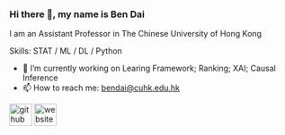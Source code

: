 ### Hi there 👋, my name is Ben Dai
I am an Assistant Professor in The Chinese University of Hong Kong

Skills: STAT / ML / DL / Python

- 🔭 I’m currently working on Learing Framework; Ranking; XAI; Causal Inference
- 📫 How to reach me: bendai@cuhk.edu.hk 


[<img src='https://cdn.jsdelivr.net/npm/simple-icons@3.0.1/icons/github.svg' alt='github' height='40'>](https://github.com/statmlben)  [<img src='https://cdn.jsdelivr.net/npm/simple-icons@3.0.1/icons/icloud.svg' alt='website' height='40'>](https://www.bendai.org/)  

<!-- [![Top Langs](https://github-readme-stats.vercel.app/api/top-langs/?username=statmlben)](https://github.com/anuraghazra/github-readme-stats)

![GitHub stats](https://github-readme-stats.vercel.app/api?username=statmlben&show_icons=true)  

 -->
